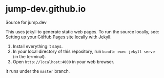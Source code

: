 # jump-dev.github.io

Source for jump.dev

This uses jekyll to generate static web pages. To run the source locally, see: [Setting up your GitHub Pages site locally with Jekyll](https://help.github.com/articles/setting-up-your-github-pages-site-locally-with-jekyll/).

1. Install everything it says.
2. In your local directory of this repository, run `bundle exec jekyll serve` (in the terminal).
3. Open `http://localhost:4000` in your web browser.

It runs under the `master` branch.
